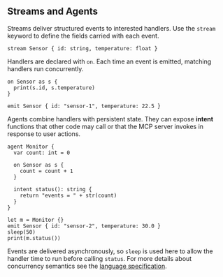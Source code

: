 ## Streams and Agents

Streams deliver structured events to interested handlers. Use the `stream` keyword to define the fields carried with each event.

```mochi
stream Sensor { id: string, temperature: float }
```

Handlers are declared with `on`. Each time an event is emitted, matching handlers run concurrently.

```mochi
on Sensor as s {
  print(s.id, s.temperature)
}

emit Sensor { id: "sensor-1", temperature: 22.5 }
```

Agents combine handlers with persistent state. They can expose **intent** functions that other code may call or that the MCP server invokes in response to user actions.

```mochi
agent Monitor {
  var count: int = 0

  on Sensor as s {
    count = count + 1
  }

  intent status(): string {
    return "events = " + str(count)
  }
}

let m = Monitor {}
emit Sensor { id: "sensor-2", temperature: 30.0 }
sleep(50)
print(m.status())
```

Events are delivered asynchronously, so `sleep` is used here to allow the handler time to run before calling `status`. For more details about concurrency semantics see the [language specification](../SPEC.md).
